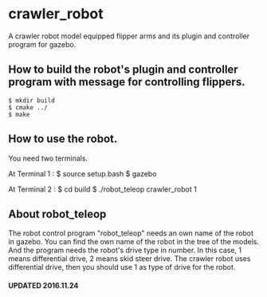 # crawler_robot
A crawler robot model equipped flipper arms and its plugin and controller program for gazebo.

## How to build the robot's plugin and controller program with message for controlling flippers.
    $ mkdir build
    $ cmake ../
    $ make

## How to use the robot.
You need two terminals.

At Terminal 1 :
    $ source setup.bash
    $ gazebo

At Terminal 2 :
    $ cd build
    $ ./robot_teleop crawler_robot 1

## About robot\_teleop
The robot control program "robot\_teleop" needs an own name of the robot in gazebo. You can find the own name of the robot in the tree of the models.
And the program needs the robot's drive type in number. In this case, 1 means differential drive, 2 means skid steer drive. The crawler robot uses differential drive, then you should use 1 as type of drive for the robot.

#### UPDATED 2016.11.24

